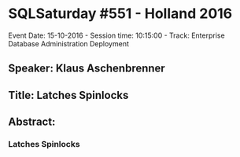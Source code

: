 # SQLSaturday #551 - Holland 2016
Event Date: 15-10-2016 - Session time: 10:15:00 - Track: Enterprise Database Administration  Deployment
## Speaker: Klaus Aschenbrenner
## Title: Latches  Spinlocks
## Abstract:
### Latches  Spinlocks
